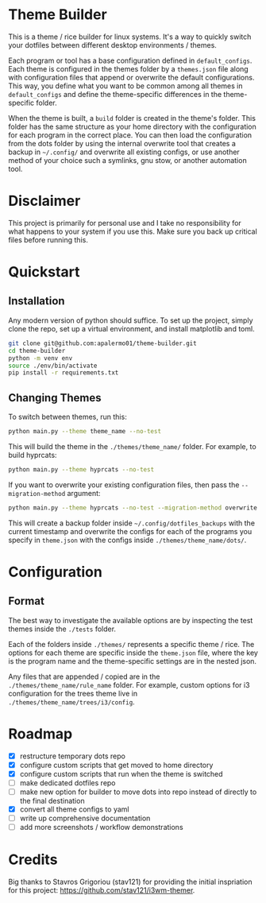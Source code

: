 # Theme Builder 

This is a theme / rice builder for linux systems. It's a way to quickly switch
your dotfiles between different desktop environments / themes. 

Each program or tool has a base configuration defined in `default_configs`. Each
theme is configured in the themes folder by a `themes.json` file along with
configuration files that append or overwrite the default configurations. This
way, you define what you want to be common among all themes in `default_configs`
and define the theme-specific differences in the theme-specific folder.

When the theme is built, a `build` folder is created in the theme's folder. This
folder has the same structure as your home directory with the configuration for
each program in the correct place. You can then load the configuration from the
dots folder by using the internal overwrite tool that creates a backup in
`~/.config/` and overwrite all existing configs, or use another method of your
choice such a symlinks, gnu stow, or another automation tool.

# Disclaimer

This project is primarily for personal use and I take no responsibility for
what happens to your system if you use this. Make sure you back up critical
files before running this. 

# Quickstart

## Installation 
Any modern version of python should suffice. To set up the project, simply clone
the repo, set up a virtual environment, and install matplotlib and toml.

```bash 
git clone git@github.com:apalermo01/theme-builder.git
cd theme-builder 
python -m venv env 
source ./env/bin/activate 
pip install -r requirements.txt
```

## Changing Themes

To switch between themes, run this: 
```bash 
python main.py --theme theme_name --no-test
```

This will build the theme in the `./themes/theme_name/` folder. For example, to
build hyprcats:

```bash
python main.py --theme hyprcats --no-test
```

If you want to overwrite your existing configuration files, then pass the
`--migration-method` argument:

```bash
python main.py --theme hyprcats --no-test --migration-method overwrite
```

This will create a backup folder inside `~/.config/dotfiles_backups` with the
current timestamp and overwrite the configs for each of the programs you specify
in `theme.json` with the configs inside `./themes/theme_name/dots/`.


# Configuration 

## Format 

The best way to investigate the available options are by inspecting the test
themes inside the `./tests` folder.


Each of the folders inside `./themes/` represents a specific theme / rice. The
options for each theme are specific inside the `theme.json` file, where the key
is the program name and the theme-specific settings are in the nested json.

Any files that are appended / copied are in the `./themes/theme_name/rule_name`
folder. For example, custom options for i3 configuration for the trees theme
live in `./themes/theme_name/trees/i3/config`. 

# Roadmap
- [x] restructure temporary dots repo 
- [x] configure custom scripts that get moved to home directory 
- [x] configure custom scripts that run when the theme is switched
- [ ] make dedicated dotfiles repo 
- [ ] make new option for builder to move dots into repo instead of directly to the final destination
- [x] convert all theme configs to yaml
- [ ] write up comprehensive documentation
- [ ] add more screenshots / workflow demonstrations

# Credits
Big thanks to Stavros Grigoriou (stav121) for providing the initial inspriation
for this project: https://github.com/stav121/i3wm-themer.

